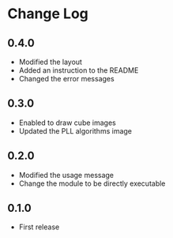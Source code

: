 # Change Log

## 0.4.0
- Modified the layout
- Added an instruction to the README
- Changed the error messages

## 0.3.0
- Enabled to draw cube images
- Updated the PLL algorithms image

## 0.2.0
- Modified the usage message
- Change the module to be directly executable

## 0.1.0
- First release
